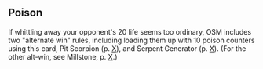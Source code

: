 ## Poison

If whittling away your opponent's 20 life seems too ordinary, OSM includes two "alternate win" rules, including loading them up with 10 poison counters using this card, Pit Scorpion (p. [X](#pit-scorpion)), and Serpent Generator (p. [X](#serpent-generator)). (For the other alt-win, see Millstone, p. [X](#millstone).)
